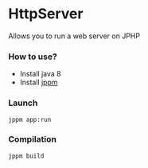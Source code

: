 ﻿# HttpServer
Allows you to run a web server on JPHP

### How to use?
* Install java 8
* Install [jppm](https://github.com/jphp-group/jphp/releases)

### Launch
```MS-DOS Batch
jppm app:run
```
### Compilation
```MS-DOS Batch
jppm build
```